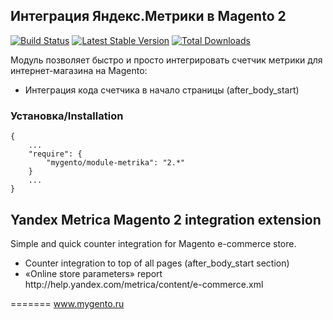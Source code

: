 ## Интеграция Яндекс.Метрики в Magento 2

[![Build Status](https://travis-ci.org/mygento/module-metrika.svg?branch=v2.3)](https://travis-ci.org/mygento/module-metrika)
[![Latest Stable Version](https://poser.pugx.org/mygento/module-metrika/v/stable)](https://packagist.org/packages/mygento/module-metrika)
[![Total Downloads](https://poser.pugx.org/mygento/module-metrika/downloads)](https://packagist.org/packages/mygento/module-metrika)

<p>Модуль позволяет быстро и просто интегрировать счетчик метрики для интернет-магазина на Magento:</p>
<ul>
<li>Интеграция кода счетчика в начало страницы (after_body_start)</li>
</ul>

### Установка/Installation
```
{
    ...
    "require": {
        "mygento/module-metrika": "2.*"
    }
    ...
}
```

## Yandex Metrica Magento 2 integration extension
<p>Simple and quick counter integration for Magento e-commerce store.</p>
<ul>
<li>Counter integration to top of all pages (after_body_start section)</li>
<li>«Online store parameters» report http://help.yandex.com/metrica/content/e-commerce.xml</li>
</ul>

=======
www.mygento.ru
